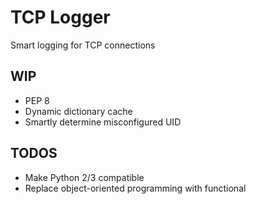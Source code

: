 TCP Logger
=========================

Smart logging for TCP connections

## WIP
* PEP 8
* Dynamic dictionary cache
* Smartly determine misconfigured UID

## TODOS
* Make Python 2/3 compatible
* Replace object-oriented programming with functional
